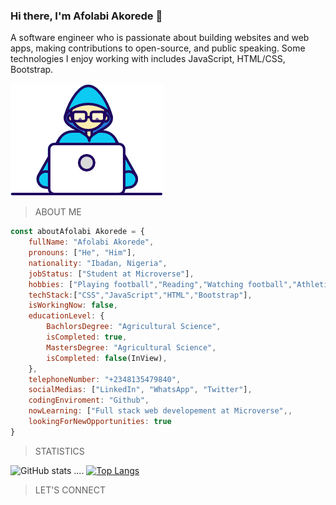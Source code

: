 ### Hi there, I'm Afolabi Akorede 👋


A software engineer who is passionate about building websites and web apps, making contributions to open-source, and public speaking. Some technologies I enjoy working with includes JavaScript, HTML/CSS, Bootstrap.

<img src = "https://github.com/SatYu26/SatYu26/raw/master/Assets/Developer.gif">

>   ABOUT ME 

``` javaScript
const aboutAfolabi Akorede = {
    fullName: "Afolabi Akorede",
    pronouns: ["He", "Him"],
    nationality: "Ibadan, Nigeria",
    jobStatus: ["Student at Microverse"],
    hobbies: ["Playing football","Reading","Watching football","Athletics","Solving coding challenges"],
    techStack:["CSS","JavaScript","HTML","Bootstrap"],
    isWorkingNow: false,
    educationLevel: {
        BachlorsDegree: "Agricultural Science",
        isCompleted: true,
        MastersDegree: "Agricultural Science",
        isCompleted: false(InView),
    },
    telephoneNumber: "+2348135479840",
    socialMedias: ["LinkedIn", "WhatsApp", "Twitter"],
    codingEnviroment: "Github",
    nowLearning: ["Full stack web developement at Microverse",,
    lookingForNewOpportunities: true    
}

```

>   STATISTICS

![ GitHub stats](https://github-readme-stats.vercel.app/api?username=Brainconnect93&show_icons=true&theme=moltack)    ....   [![Top Langs](https://github-readme-stats.vercel.app/api/top-langs/?username=brainconnect93&layout=compact&theme=moltack)](https://github.com/brainconnect93/github-readme-stats)

>  LET'S CONNECT

<p dir = "auto">
<a href="https://linkedin.com/in/brainconnect93" rel="nofollow"><img src="https://camo.githubusercontent.com/415338aa33fdf45586ef1f328f79ca9981faf481b716b7e6bfd38a75d84b9fa3/68747470733a2f2f696d672e736869656c64732e696f2f62616467652f4c696e6b6564496e2d46656c69782532304f756d612d626c7565" alt="" data-canonical-src="https://img.shields.io/badge/LinkedIn-Felix%20Ouma-blue" style="max-width: 100%;"></a>
<a href="brainconnect0@gmail.com"><img src="https://camo.githubusercontent.com/eff909d6e8d0d96daf7a658e9abfd13cd8e5dbb4e575a2c2db6b5d216670bb3c/68747470733a2f2f696d672e736869656c64732e696f2f62616467652f456d61696c2d46656c69782532304f756d612d726564" alt="" data-canonical-src="https://img.shields.io/badge/Email-Felix%20Ouma-red" style="max-width: 100%;"></a>
<a href="https://twitter.com/brainconnect0" rel="nofollow"><img src="https://camo.githubusercontent.com/bc662794081e7bc1f091988d8462f7665f1b2ab41e3b201ca907fabb1c7af19e/68747470733a2f2f696d672e736869656c64732e696f2f62616467652f547769747465722d46656c69782532304f756d612d626c7565" alt="" data-canonical-src="https://img.shields.io/badge/Twitter-Felix%20Ouma-blue" style="max-width: 100%;"></a>

</p>
